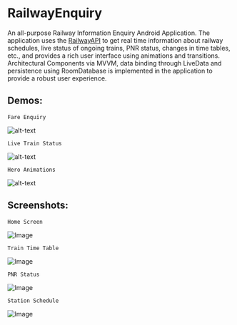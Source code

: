 # RailwayEnquiry
 
An all-purpose Railway Information Enquiry Android Application.
The application uses the [RailwayAPI](https://railwayapi.com/) to get real time information about railway schedules, live status of ongoing trains, PNR status, changes in time tables, etc., and provides a rich user interface using animations and transitions. 
Architectural Components via MVVM, data binding through LiveData and persistence using RoomDatabase is implemented in the application to provide a robust user experience.

## Demos:  
  
```
Fare Enquiry  
```  
![alt-text](https://i.ibb.co/rmS0s6S/ezgif-7-dfaa66e608f2.gif)  
  
```
Live Train Status  
```
![alt-text](https://i.ibb.co/m9DFmnc/ezgif-7-28d8dcd62e33.gif)  
  
```
Hero Animations  
```
![alt-text](https://i.ibb.co/fpnGZ0r/ezgif-7-1518e41c1a40.gif)  

  
  
## Screenshots:
  
```
Home Screen  
```
![Image](https://i.ibb.co/wsY22vq/Screenshot-20200217-142054-1581930262-77605.jpg "Home Screen")  
  
```
Train Time Table  
```  
![Image](https://i.ibb.co/RBHmVWB/Screenshot-20200217-135515-1581930581-59005.jpg "Train Time Table")  
  
```
PNR Status  
```
![Image](https://i.ibb.co/Tbvy6b9/Screenshot-20200217-144930-1581931276-10127.jpg  "PNR Status Page")  
  
```
Station Schedule  
```  
![Image](https://i.ibb.co/sWbWJTG/Screenshot-20200217-135652-1581931393-36406.jpg "Station Schedule")  

